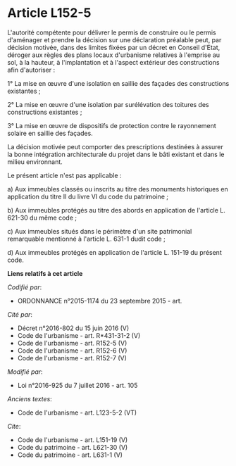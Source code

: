 # Article L152-5

L'autorité compétente pour délivrer le permis de construire ou le permis d'aménager et prendre la décision sur une
déclaration préalable peut, par décision motivée, dans des limites fixées par un décret en Conseil d'Etat, déroger aux règles
des plans locaux d'urbanisme relatives à l'emprise au sol, à la hauteur, à l'implantation et à l'aspect extérieur des
constructions afin d'autoriser : 

1° La mise en œuvre d'une isolation en saillie des façades des constructions existantes ; 

2° La mise en œuvre d'une isolation par surélévation des toitures des constructions existantes ; 

3° La mise en œuvre de dispositifs de protection contre le rayonnement solaire en saillie des façades. 

La décision motivée peut comporter des prescriptions destinées à assurer la bonne intégration architecturale du projet dans
le bâti existant et dans le milieu environnant. 

Le présent article n'est pas applicable : 

a) Aux immeubles classés ou inscrits au titre des monuments historiques en application du titre II du livre VI du code du
patrimoine ; 

b) Aux immeubles protégés au titre des abords en application de l'article L. 621-30 du même code ; 

c) Aux immeubles situés dans le périmètre d'un site patrimonial remarquable mentionné à l'article L. 631-1 dudit code ; 

d) Aux immeubles protégés en application de l'article L. 151-19 du présent code.

**Liens relatifs à cet article**

_Codifié par_:

  - ORDONNANCE n°2015-1174 du 23 septembre 2015 - art.

_Cité par_:

  - Décret n°2016-802 du 15 juin 2016 (V)
  - Code de l'urbanisme - art. R*431-31-2 (V)
  - Code de l'urbanisme - art. R152-5 (V)
  - Code de l'urbanisme - art. R152-6 (V)
  - Code de l'urbanisme - art. R152-7 (V)

_Modifié par_:

  - Loi n°2016-925 du 7 juillet 2016 - art. 105

_Anciens textes_:

  - Code de l'urbanisme - art. L123-5-2 (VT)

_Cite_:

  - Code de l'urbanisme - art. L151-19 (V)
  - Code du patrimoine - art. L621-30 (V)
  - Code du patrimoine - art. L631-1 (V)
